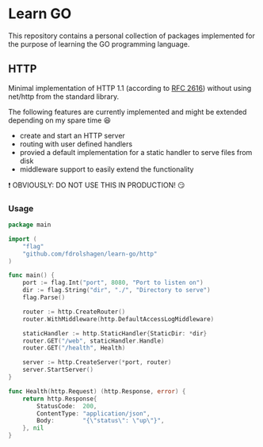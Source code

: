 
# Learn GO

This repository contains a personal collection of packages implemented for the purpose of learning the GO programming language.

## HTTP

Minimal implementation of HTTP 1.1 (according to [RFC 2616](https://datatracker.ietf.org/doc/html/rfc2616)) without using net/http from the standard library.

The following features are currently implemented and might be extended depending on my spare time :laughing:
- create and start an HTTP server
- routing with user defined handlers
- provied a default implementation for a static handler to serve files from disk
- middleware support to easily extend the functionality

:exclamation: OBVIOUSLY: DO NOT USE THIS IN PRODUCTION! :smirk:

### Usage

```go
package main

import (
	"flag"
	"github.com/fdrolshagen/learn-go/http"
)

func main() {
	port := flag.Int("port", 8080, "Port to listen on")
	dir := flag.String("dir", "./", "Directory to serve")
	flag.Parse()

	router := http.CreateRouter()
	router.WithMiddleware(http.DefaultAccessLogMiddleware)

	staticHandler := http.StaticHandler{StaticDir: *dir}
	router.GET("/web", staticHandler.Handle)
	router.GET("/health", Health)

	server := http.CreateServer(*port, router)
	server.StartServer()
}

func Health(http.Request) (http.Response, error) {
	return http.Response{
		StatusCode:  200,
		ContentType: "application/json",
		Body:        "{\"status\": \"up\"}",
	}, nil
}

```
